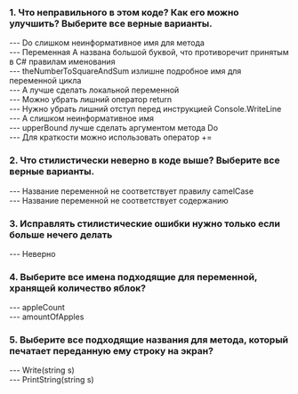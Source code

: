 <h3>1. Что неправильного в этом коде? Как его можно улучшить? Выберите все верные варианты.</h3>
--- Do слишком неинформативное имя для метода<br>
--- Переменная A названа большой буквой, что противоречит принятым в C# правилам именования<br>
--- theNumberToSquareAndSum излишне подробное имя для переменной цикла<br>
--- A лучше сделать локальной переменной<br>
--- Можно убрать лишний оператор return<br>
--- Нужно убрать лишний отступ перед инструкцией Console.WriteLine<br>
--- A слишком неинформативное имя<br>
--- upperBound лучше сделать аргументом метода Do<br>
--- Для краткости можно использовать оператор +=

<h3>2. Что стилистически неверно в коде выше? Выберите все верные варианты.</h3>
--- Название переменной не соответствует правилу camelCase<br>
--- Название переменной не соответствует содержанию

<h3>3. Исправлять стилистические ошибки нужно только если больше нечего делать</h3>
--- Неверно

<h3>4. Выберите все имена подходящие для переменной, хранящей количество яблок?</h3>
--- appleCount<br>
--- amountOfApples

<h3>5. Выберите все подходящие названия для метода, который печатает переданную ему строку на экран?</h3>
--- Write(string s)<br>
--- PrintString(string s)